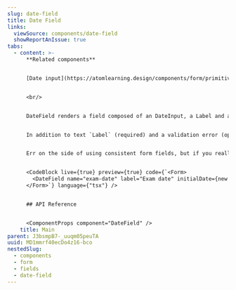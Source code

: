 ```yaml
---
slug: date-field
title: Date Field
links:
  viewSource: components/date-field
  showReportAnIssue: true
tabs:
  - content: >-
      **Related components**


      [Date input](https://atomlearning.design/components/form/primitives/date-input)


      <br/>


      DateField renders a field composed of an DateInput, a Label and a InlineMessage. It is the preferred way to render a form field for dates.


      In addition to text `Label` (required) and a validation error (optional), `DateField` accepts all the same props as `DateInput` and will pass them on to the `DateInput` it renders. However, as with all our composed components, `DateField`’s `css` prop will be applied to a containing `Box`—the styling of the individual components inside `DateField` cannot be altered.


      Err on the side of using consistent form fields, but if you really need something with different styling then consider composing your own field from the `DateInput`, `Label` and `InlineMessage` components.


      <CodeBlock live={true} preview={true} code={`<Form>
        <DateField name="exam-date" label="Exam date" initialDate={new Date()} />
      </Form>`} language={"tsx"} />


      ## API Reference


      <ComponentProps component="DateField" />
    title: Main
parent: J3bsmpB7-_uuqm05peuTA
uuid: MD1mmrf40ecDo4z16-bco
nestedSlug:
  - components
  - form
  - fields
  - date-field
---
```


